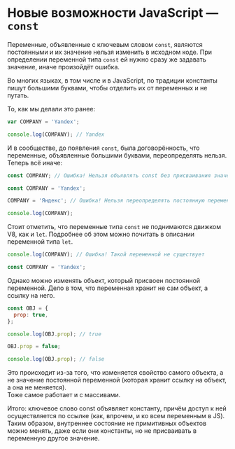 # Новые возможности JavaScript — `const`

Переменные, объявленные с ключевым словом `const`, являются постоянными и их
значение нельзя изменить в исходном коде. При определении переменной типа
`const` ей нужно сразу же задавать значение, иначе произойдёт ошибка.

Во многих языках, в том числе и в JavaScript, по традиции константы пишут большими
буквами, чтобы отделить их от переменных и не путать.

То, как мы делали это ранее:

```javascript
var COMPANY = 'Yandex';

console.log(COMPANY); // Yandex
```

И в сообществе, до появления `const`, была договорённость, что переменные, объявленные
большими буквами, переопределять нельзя.  
Теперь всё иначе:

```javascript
const COMPANY; // Ошибка! Нельзя объявлять const без присваивания значения
```

```javascript
const COMPANY = 'Yandex';

COMPANY = 'Яндекс'; // Ошибка! Нельзя переопределять постоянную переменную

console.log(COMPANY);
```

Стоит отметить, что переменные типа `const` не поднимаются движком V8, как и `let`.
Подробнее об этом можно почитать в описании переменной типа `let`.

```javascript
console.log(COMPANY); // Ошибка! Такой переменной не существует

const COMPANY = 'Yandex';
```

Однако можно изменять объект, который присвоен постоянной переменной. Дело в том,
что переменная хранит не сам объект, а ссылку на него.

```javascript
const OBJ = {
  prop: true,
};

console.log(OBJ.prop); // true

OBJ.prop = false;

console.log(OBJ.prop); // false
```

Это происходит из-за того, что изменяется свойство самого объекта, а не значение постоянной
переменной (которая хранит ссылку на объект, а она не меняется).  
Тоже самое работает и с массивами.

Итого: ключевое слово const объявляет константу, причём доступ к ней осуществляется по ссылке
(как, впрочем, и ко всем переменным в JS). Таким образом, внутреннее состояние не примитивных
объектов можно менять, даже если они константы, но не присваивать в переменную другое значение.
